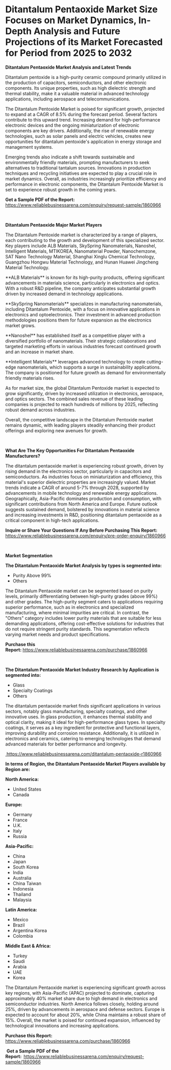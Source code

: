 <p><h1>Ditantalum Pentaoxide Market Size Focuses on Market Dynamics, In-Depth Analysis and Future Projections of its Market Forecasted for Period from 2025 to 2032</h1></p><p><strong>Ditantalum Pentaoxide Market Analysis and Latest Trends</strong></p>
<p><p>Ditantalum pentoxide is a high-purity ceramic compound primarily utilized in the production of capacitors, semiconductors, and other electronic components. Its unique properties, such as high dielectric strength and thermal stability, make it a valuable material in advanced technology applications, including aerospace and telecommunications.</p><p>The Ditantalum Pentoxide Market is poised for significant growth, projected to expand at a CAGR of 8.5% during the forecast period. Several factors contribute to this upward trend. Increasing demand for high-performance electronic devices and the ongoing miniaturization of electronic components are key drivers. Additionally, the rise of renewable energy technologies, such as solar panels and electric vehicles, creates new opportunities for ditantalum pentoxide's application in energy storage and management systems.</p><p>Emerging trends also indicate a shift towards sustainable and environmentally friendly materials, prompting manufacturers to seek alternatives to traditional tantalum sources. Innovations in production techniques and recycling initiatives are expected to play a crucial role in market dynamics. Overall, as industries increasingly prioritize efficiency and performance in electronic components, the Ditantalum Pentoxide Market is set to experience robust growth in the coming years.</p></p>
<p><strong>Get a Sample PDF of the Report:&nbsp;</strong> <a href="https://www.reliablebusinessarena.com/enquiry/request-sample/1860966?utm_campaign=2133&utm_medium=2&utm_source=Github&utm_content=ia&utm_term=15042025&utm_id=ditantalum-pentaoxide">https://www.reliablebusinessarena.com/enquiry/request-sample/1860966</a></p>
<p>&nbsp;</p>
<p><strong>Ditantalum Pentaoxide Major Market Players</strong></p>
<p><p>The Ditantalum Pentoxide market is characterized by a range of players, each contributing to the growth and development of this specialized sector. Key players include ALB Materials, SkySpring Nanomaterials, Nanoshel, Intelligent Materials, MTIKOREA, Nanomaterial Powder, Nanochemzone, SAT Nano Technology Material, Shanghai Xinglu Chemical Technology, Guangzhou Hongwu Material Technology, and Hunan Huawei Jingcheng Material Technology.</p><p>**ALB Materials** is known for its high-purity products, offering significant advancements in materials science, particularly in electronics and optics. With a robust R&D pipeline, the company anticipates substantial growth driven by increased demand in technology applications.</p><p>**SkySpring Nanomaterials** specializes in manufacturing nanomaterials, including Ditantalum Pentoxide, with a focus on innovative applications in electronics and optoelectronics. Their investment in advanced production methodologies positions them for future expansion as the electronics market grows.</p><p>**Nanoshel** has established itself as a competitive player with a diversified portfolio of nanomaterials. Their strategic collaborations and targeted marketing efforts in various industries forecast continued growth and an increase in market share.</p><p>**Intelligent Materials** leverages advanced technology to create cutting-edge nanomaterials, which supports a surge in sustainability applications. The company is positioned for future growth as demand for environmentally friendly materials rises.</p><p>As for market size, the global Ditantalum Pentoxide market is expected to grow significantly, driven by increased utilization in electronics, aerospace, and optics sectors. The combined sales revenue of these leading companies is projected to reach hundreds of millions by 2025, reflecting robust demand across industries.</p><p>Overall, the competitive landscape in the Ditantalum Pentoxide market remains dynamic, with leading players steadily enhancing their product offerings and exploring new avenues for growth.</p></p>
<p>&nbsp;</p>
<p><strong>What Are The Key Opportunities For Ditantalum Pentaoxide Manufacturers?</strong></p>
<p><p>The ditantalum pentaoxide market is experiencing robust growth, driven by rising demand in the electronics sector, particularly in capacitors and semiconductors. As industries focus on miniaturization and efficiency, this material's superior dielectric properties are increasingly valued. Market trends indicate a CAGR of around 5-7% through 2028, supported by advancements in mobile technology and renewable energy applications. Geographically, Asia-Pacific dominates production and consumption, with significant contributions from North America and Europe. Future outlook suggests sustained demand, bolstered by innovations in material science and increasing investments in R&D, positioning ditantalum pentaoxide as a critical component in high-tech applications.</p></p>
<p><strong>Inquire or Share Your Questions If Any Before Purchasing This Report:</strong> <a href="https://www.reliablebusinessarena.com/enquiry/pre-order-enquiry/1860966?utm_campaign=2133&utm_medium=2&utm_source=Github&utm_content=ia&utm_term=15042025&utm_id=ditantalum-pentaoxide">https://www.reliablebusinessarena.com/enquiry/pre-order-enquiry/1860966</a></p>
<p>&nbsp;</p>
<p><strong>Market Segmentation</strong></p>
<p><strong>The Ditantalum Pentaoxide Market Analysis by types is segmented into:</strong></p>
<p><ul><li>Purity Above 99%</li><li>Others</li></ul></p>
<p><p>The Ditantalum Pentaoxide market can be segmented based on purity levels, primarily differentiating between high-purity grades (above 99%) and other grades. The high-purity segment caters to applications requiring superior performance, such as in electronics and specialized manufacturing, where minimal impurities are critical. In contrast, the "Others" category includes lower purity materials that are suitable for less demanding applications, offering cost-effective solutions for industries that do not require stringent purity standards. This segmentation reflects varying market needs and product specifications.</p></p>
<p><strong>Purchase this Report:&nbsp;</strong><a href="https://www.reliablebusinessarena.com/purchase/1860966?utm_campaign=2133&utm_medium=2&utm_source=Github&utm_content=ia&utm_term=15042025&utm_id=ditantalum-pentaoxide">https://www.reliablebusinessarena.com/purchase/1860966</a></p>
<p>&nbsp;</p>
<p><strong>The Ditantalum Pentaoxide Market Industry Research by Application is segmented into:</strong></p>
<p><ul><li>Glass</li><li>Specialty Coatings</li><li>Others</li></ul></p>
<p><p>The ditantalum pentaoxide market finds significant applications in various sectors, notably glass manufacturing, specialty coatings, and other innovative uses. In glass production, it enhances thermal stability and optical clarity, making it ideal for high-performance glass types. In specialty coatings, it serves as a key ingredient for protective and functional layers, improving durability and corrosion resistance. Additionally, it is utilized in electronics and ceramics, catering to emerging technologies that demand advanced materials for better performance and longevity.</p></p>
<p><a href="https://www.reliablebusinessarena.com/ditantalum-pentaoxide-r1860966?utm_campaign=2133&utm_medium=2&utm_source=Github&utm_content=ia&utm_term=15042025&utm_id=ditantalum-pentaoxide">&nbsp;https://www.reliablebusinessarena.com/ditantalum-pentaoxide-r1860966</a></p>
<p><strong>In terms of Region, the Ditantalum Pentaoxide Market Players available by Region are:</strong></p>
<p>
    <p> <strong> North America: </strong>
        <ul>
            <li>United States</li>
            <li>Canada</li>
        </ul>
        </p> 
    <p> <strong> Europe: </strong>
        <ul>
            <li>Germany</li>
            <li>France</li>
            <li>U.K.</li>
            <li>Italy</li>
            <li>Russia</li>
        </ul>
        </p> 
    <p> <strong> Asia-Pacific: </strong>
        <ul>
            <li>China</li>
            <li>Japan</li>
            <li>South Korea</li>
            <li>India</li>
            <li>Australia</li>
            <li>China Taiwan</li>
            <li>Indonesia</li>
            <li>Thailand</li>
            <li>Malaysia</li>
        </ul>
        </p> 
    <p> <strong> Latin America: </strong>
        <ul>
            <li>Mexico</li>
            <li>Brazil</li>
            <li>Argentina Korea</li>
            <li>Colombia</li>
        </ul>
        </p> 
    <p> <strong> Middle East & Africa: </strong>
        <ul>
            <li>Turkey</li>
            <li>Saudi</li>
            <li>Arabia</li>
            <li>UAE</li>
            <li>Korea</li>
        </ul>
    </p>
    </p>
<p><p>The Ditantalum Pentaoxide market is experiencing significant growth across key regions, with Asia-Pacific (APAC) projected to dominate, capturing approximately 40% market share due to high demand in electronics and semiconductor industries. North America follows closely, holding around 25%, driven by advancements in aerospace and defense sectors. Europe is expected to account for about 20%, while China maintains a robust share of 15%. Overall, the market is poised for continued expansion, influenced by technological innovations and increasing applications.</p></p>
<p><strong>Purchase this Report: </strong><a href="https://www.reliablebusinessarena.com/purchase/1860966?utm_campaign=2133&utm_medium=2&utm_source=Github&utm_content=ia&utm_term=15042025&utm_id=ditantalum-pentaoxide">https://www.reliablebusinessarena.com/purchase/1860966</a></p>
<p>&nbsp;<strong>Get a Sample PDF of the Report:&nbsp;&nbsp;</strong><a href="https://www.reliablebusinessarena.com/enquiry/request-sample/1860966?utm_campaign=2133&utm_medium=2&utm_source=Github&utm_content=ia&utm_term=15042025&utm_id=ditantalum-pentaoxide">https://www.reliablebusinessarena.com/enquiry/request-sample/1860966</a></p>
<p><strong></strong></p>
<p><p></p><p></p><p></p></p>